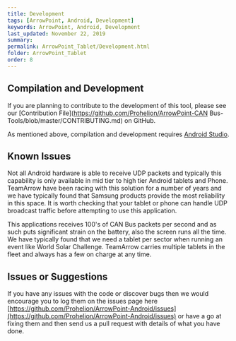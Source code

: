 ```yaml
---
title: Development
tags: [ArrowPoint, Android, Development]
keywords: ArrowPoint, Android, Development
last_updated: November 22, 2019
summary:
permalink: ArrowPoint_Tablet/Development.html
folder: ArrowPoint_Tablet
order: 8
---
```


## Compilation and Development
If you are planning to contribute to the development of this tool, please see our [Contribution File](https://github.com/Prohelion/ArrowPoint-CAN Bus-Tools/blob/master/CONTRIBUTING.md) on GitHub.

As mentioned above, compilation and development requires [Android Studio](https://developer.android.com/studio).

## Known Issues
Not all Android hardware is able to receive UDP packets and typically this capability is only available in mid tier to high tier Android tablets and Phone. TeamArrow have been racing with this solution for a number of years and we have typically found that Samsung products provide the most reliability in this space. It is worth checking that your tablet or phone can handle UDP broadcast traffic before attempting to use this application.

This applications receives 100's of CAN Bus packets per second and as such puts significant strain on the battery, also the screen runs all the time. We have typically found that we need a tablet per sector when running an event like World Solar Challenge. TeamArrow carries multiple tablets in the fleet and always has a few on charge at any time.

## Issues or Suggestions
If you have any issues with the code or discover bugs then we would encourage you to log them on the issues page here [https://github.com/Prohelion/ArrowPoint-Android/issues](https://github.com/Prohelion/ArrowPoint-Android/issues) or have a go at fixing them and then send us a pull request with details of what you have done.
